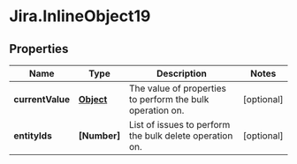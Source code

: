 # Jira.InlineObject19

## Properties

Name | Type | Description | Notes
------------ | ------------- | ------------- | -------------
**currentValue** | [**Object**](.md) | The value of properties to perform the bulk operation on. | [optional] 
**entityIds** | **[Number]** | List of issues to perform the bulk delete operation on. | [optional] 


